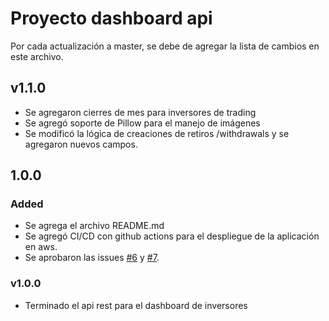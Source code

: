 # Proyecto dashboard api

Por cada actualización a master, se debe de agregar la lista de cambios en este archivo.

## v1.1.0
- Se agregaron cierres de mes para inversores de trading
- Se agregó soporte de Pillow para el manejo de imágenes
- Se modificó la lógica de creaciones de retiros /withdrawals y se agregaron nuevos campos.


## 1.0.0
### Added

- Se agrega el archivo README.md
- Se agregó CI/CD con github actions para el despliegue de la aplicación en aws.
- Se aprobaron las issues [#6](https://github.com/bartercapital-group/dashboard-api/pull/6) y [#7](https://github.com/bartercapital-group/dashboard-api/pull/7).


### v1.0.0

- Terminado el api rest para el dashboard de inversores

